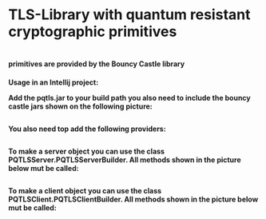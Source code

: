 <h1>TLS-Library with quantum resistant cryptographic primitives<h1/>


<h4>primitives are provided by the Bouncy Castle library<h4/>
<p font-size="12">Usage in an Intellij project:<p/>
  
<p font-size="10">Add the pqtls.jar to your build path you also need to include the bouncy castle jars shown on the following picture:<p/>

<image href="https://github.com/Robin0206/PQTLS/blob/main/buildPath.png"/>

<p font-size="10">You also need top add the following providers:<p/>

<image href="https://github.com/Robin0206/PQTLS/blob/main/providers.png"/>
<p font-size="10">To make a server object you can use the class PQTLSServer.PQTLSServerBuilder. All methods shown in the picture below mut be called:<p/>

<image href="https://github.com/Robin0206/PQTLS/blob/main/server.png"/>
<p font-size="10">To make a client object you can use the class PQTLSClient.PQTLSClientBuilder. All methods shown in the picture below mut be called:<p/>

<image href="https://github.com/Robin0206/PQTLS/blob/main/client.png"/>
